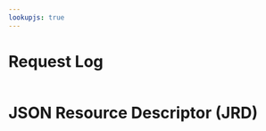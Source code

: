 ```yaml
---
lookupjs: true
---
```


# Request Log

<pre id="logs"></pre>

# JSON Resource Descriptor (JRD)

<pre id="jrd" class="prettyprint lang-js"></pre>
